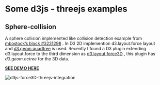 
**Some d3js - threejs examples**
=======

**Sphere-collision**
-------

A sphere collision implemented like collision detection example from [mbostock’s block #3231298](http://bl.ocks.org/mbostock/3231298) . In D3 2D implemention d3.layout.force layout and [d3.geom.quadtree](https://github.com/mbostock/d3/wiki/Quadtree-Geom) is used. Recently I found a D3 plugin extending d3.layout.force to the third dimension as [d3.layout.force3D](https://github.com/ggeoffrey/d3.layout.force3D) , this plugin has *d3.geom.octree* for the 3D data.


**[SEE DEMO HERE](http://sarathsaleem.github.io/d3js-threejs-integration/sphere-collision)**

![d3js-force3D-threejs-integration](http://sarathsaleem.github.io/d3js-threejs-integration/d3js-force3D-threejs-integration.png)


